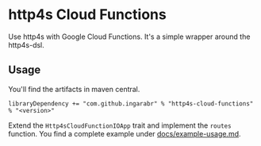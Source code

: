 # http4s Cloud Functions  

Use http4s with Google Cloud Functions. It's a simple wrapper around the http4s-dsl. 

## Usage
You'll find the artifacts in maven central.
```
libraryDependency += "com.github.ingarabr" % "http4s-cloud-functions" % "<version>"
```

Extend the `Http4sCloudFunctionIOApp` trait and implement the `routes` function. You find a complete example under [docs/example-usage.md](./docs/example-usage.md).
